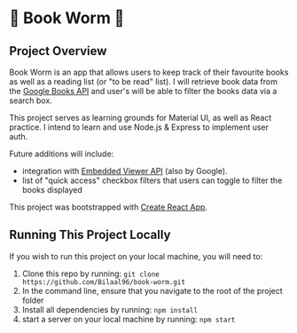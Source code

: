 # 📖 Book Worm 🐛

## Project Overview

Book Worm is an app that allows users to keep track of their favourite books as well as a reading list (or "to be read" list). I will retrieve book data from the [Google Books API](https://developers.google.com/books) and user's will be able to filter the books data via a search box.

This project serves as learning grounds for Material UI, as well as React practice. I intend to learn and use Node.js & Express to implement user auth.

Future additions will include:

- integration with [Embedded Viewer API](https://developers.google.com/books/docs/viewer/developers_guide) (also by Google).
- list of "quick access" checkbox filters that users can toggle to filter the books displayed

This project was bootstrapped with [Create React App](https://github.com/facebook/create-react-app).

## Running This Project Locally

If you wish to run this project on your local machine, you will need to:

1. Clone this repo by running: `git clone https://github.com/Bilaal96/book-worm.git`
2. In the command line, ensure that you navigate to the root of the project folder
3. Install all dependencies by running: `npm install`
4. start a server on your local machine by running: `npm start`
